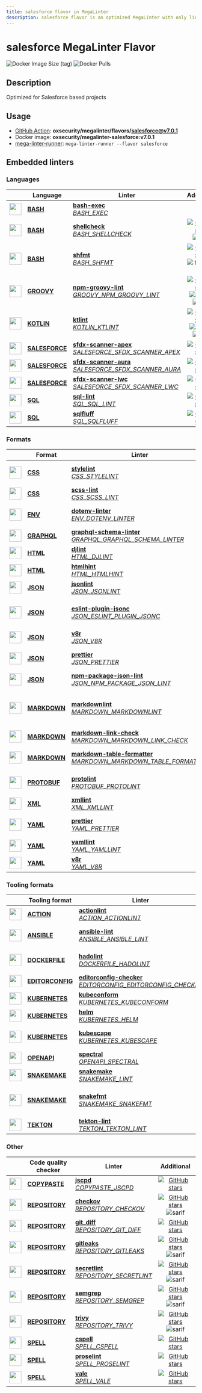 ```yaml
---
title: salesforce flavor in MegaLinter
description: salesforce flavor is an optimized MegaLinter with only linters related to salesforce projects
---
```

# salesforce MegaLinter Flavor

![Docker Image Size (tag)](https://img.shields.io/docker/image-size/oxsecurity/megalinter-salesforce/v7.0.1)
![Docker Pulls](https://img.shields.io/docker/pulls/oxsecurity/megalinter-salesforce)

## Description

Optimized for Salesforce based projects

## Usage

- [GitHub Action](https://megalinter.io/7.0.1/installation/#github-action): **oxsecurity/megalinter/flavors/salesforce@v7.0.1**
- Docker image: **oxsecurity/megalinter-salesforce:v7.0.1**
- [mega-linter-runner](https://megalinter.io/7.0.1/mega-linter-runner/): `mega-linter-runner --flavor salesforce`

## Embedded linters

### Languages

|                                                                               <!-- -->                                                                               | Language                                                              | Linter                                                                                                                                                                                                     |                                                                                                                     Additional                                                                                                                      |
|:--------------------------------------------------------------------------------------------------------------------------------------------------------------------:|-----------------------------------------------------------------------|------------------------------------------------------------------------------------------------------------------------------------------------------------------------------------------------------------|:---------------------------------------------------------------------------------------------------------------------------------------------------------------------------------------------------------------------------------------------------:|
|    <img src="https://github.com/oxsecurity/megalinter/raw/main/docs/assets/icons/bash.ico" alt="" height="32px" class="megalinter-icon"></a> <!-- linter-icon -->    | [**BASH**](https://megalinter.io/7.0.1/descriptors/bash/)             | [**bash-exec**](https://megalinter.io/7.0.1/descriptors/bash_bash_exec/)<br/>[_BASH_EXEC_](https://megalinter.io/7.0.1/descriptors/bash_bash_exec/)                                                        |                                                                                                                                                                                                                                                     |
|    <img src="https://github.com/oxsecurity/megalinter/raw/main/docs/assets/icons/bash.ico" alt="" height="32px" class="megalinter-icon"></a> <!-- linter-icon -->    | [**BASH**](https://megalinter.io/7.0.1/descriptors/bash/)             | [**shellcheck**](https://megalinter.io/7.0.1/descriptors/bash_shellcheck/)<br/>[_BASH_SHELLCHECK_](https://megalinter.io/7.0.1/descriptors/bash_shellcheck/)                                               |                                [![GitHub stars](https://img.shields.io/github/stars/koalaman/shellcheck?cacheSeconds=3600)](https://github.com/koalaman/shellcheck) ![sarif](https://shields.io/badge/-SARIF-orange)                                |
|    <img src="https://github.com/oxsecurity/megalinter/raw/main/docs/assets/icons/bash.ico" alt="" height="32px" class="megalinter-icon"></a> <!-- linter-icon -->    | [**BASH**](https://megalinter.io/7.0.1/descriptors/bash/)             | [**shfmt**](https://megalinter.io/7.0.1/descriptors/bash_shfmt/)<br/>[_BASH_SHFMT_](https://megalinter.io/7.0.1/descriptors/bash_shfmt/)                                                                   |                                        [![GitHub stars](https://img.shields.io/github/stars/mvdan/sh?cacheSeconds=3600)](https://github.com/mvdan/sh) ![formatter](https://shields.io/badge/-format-yellow)                                         |
|   <img src="https://github.com/oxsecurity/megalinter/raw/main/docs/assets/icons/groovy.ico" alt="" height="32px" class="megalinter-icon"></a> <!-- linter-icon -->   | [**GROOVY**](https://megalinter.io/7.0.1/descriptors/groovy/)         | [**npm-groovy-lint**](https://megalinter.io/7.0.1/descriptors/groovy_npm_groovy_lint/)<br/>[_GROOVY_NPM_GROOVY_LINT_](https://megalinter.io/7.0.1/descriptors/groovy_npm_groovy_lint/)                     | [![GitHub stars](https://img.shields.io/github/stars/nvuillam/npm-groovy-lint?cacheSeconds=3600)](https://github.com/nvuillam/npm-groovy-lint) ![autofix](https://shields.io/badge/-autofix-green) ![sarif](https://shields.io/badge/-SARIF-orange) |
|   <img src="https://github.com/oxsecurity/megalinter/raw/main/docs/assets/icons/kotlin.ico" alt="" height="32px" class="megalinter-icon"></a> <!-- linter-icon -->   | [**KOTLIN**](https://megalinter.io/7.0.1/descriptors/kotlin/)         | [**ktlint**](https://megalinter.io/7.0.1/descriptors/kotlin_ktlint/)<br/>[_KOTLIN_KTLINT_](https://megalinter.io/7.0.1/descriptors/kotlin_ktlint/)                                                         |         [![GitHub stars](https://img.shields.io/github/stars/pinterest/ktlint?cacheSeconds=3600)](https://github.com/pinterest/ktlint) ![autofix](https://shields.io/badge/-autofix-green) ![sarif](https://shields.io/badge/-SARIF-orange)         |
| <img src="https://github.com/oxsecurity/megalinter/raw/main/docs/assets/icons/salesforce.ico" alt="" height="32px" class="megalinter-icon"></a> <!-- linter-icon --> | [**SALESFORCE**](https://megalinter.io/7.0.1/descriptors/salesforce/) | [**sfdx-scanner-apex**](https://megalinter.io/7.0.1/descriptors/salesforce_sfdx_scanner_apex/)<br/>[_SALESFORCE_SFDX_SCANNER_APEX_](https://megalinter.io/7.0.1/descriptors/salesforce_sfdx_scanner_apex/) |                                                   [![GitHub stars](https://img.shields.io/github/stars/forcedotcom/sfdx-scanner?cacheSeconds=3600)](https://github.com/forcedotcom/sfdx-scanner)                                                    |
| <img src="https://github.com/oxsecurity/megalinter/raw/main/docs/assets/icons/salesforce.ico" alt="" height="32px" class="megalinter-icon"></a> <!-- linter-icon --> | [**SALESFORCE**](https://megalinter.io/7.0.1/descriptors/salesforce/) | [**sfdx-scanner-aura**](https://megalinter.io/7.0.1/descriptors/salesforce_sfdx_scanner_aura/)<br/>[_SALESFORCE_SFDX_SCANNER_AURA_](https://megalinter.io/7.0.1/descriptors/salesforce_sfdx_scanner_aura/) |                                                   [![GitHub stars](https://img.shields.io/github/stars/forcedotcom/sfdx-scanner?cacheSeconds=3600)](https://github.com/forcedotcom/sfdx-scanner)                                                    |
| <img src="https://github.com/oxsecurity/megalinter/raw/main/docs/assets/icons/salesforce.ico" alt="" height="32px" class="megalinter-icon"></a> <!-- linter-icon --> | [**SALESFORCE**](https://megalinter.io/7.0.1/descriptors/salesforce/) | [**sfdx-scanner-lwc**](https://megalinter.io/7.0.1/descriptors/salesforce_sfdx_scanner_lwc/)<br/>[_SALESFORCE_SFDX_SCANNER_LWC_](https://megalinter.io/7.0.1/descriptors/salesforce_sfdx_scanner_lwc/)     |                                                   [![GitHub stars](https://img.shields.io/github/stars/forcedotcom/sfdx-scanner?cacheSeconds=3600)](https://github.com/forcedotcom/sfdx-scanner)                                                    |
|    <img src="https://github.com/oxsecurity/megalinter/raw/main/docs/assets/icons/sql.ico" alt="" height="32px" class="megalinter-icon"></a> <!-- linter-icon -->     | [**SQL**](https://megalinter.io/7.0.1/descriptors/sql/)               | [**sql-lint**](https://megalinter.io/7.0.1/descriptors/sql_sql_lint/)<br/>[_SQL_SQL_LINT_](https://megalinter.io/7.0.1/descriptors/sql_sql_lint/)                                                          |                                                       [![GitHub stars](https://img.shields.io/github/stars/joereynolds/sql-lint?cacheSeconds=3600)](https://github.com/joereynolds/sql-lint)                                                        |
|    <img src="https://github.com/oxsecurity/megalinter/raw/main/docs/assets/icons/sql.ico" alt="" height="32px" class="megalinter-icon"></a> <!-- linter-icon -->     | [**SQL**](https://megalinter.io/7.0.1/descriptors/sql/)               | [**sqlfluff**](https://megalinter.io/7.0.1/descriptors/sql_sqlfluff/)<br/>[_SQL_SQLFLUFF_](https://megalinter.io/7.0.1/descriptors/sql_sqlfluff/)                                                          |                                                          [![GitHub stars](https://img.shields.io/github/stars/sqlfluff/sqlfluff?cacheSeconds=3600)](https://github.com/sqlfluff/sqlfluff)                                                           |

### Formats

|                                                                              <!-- -->                                                                              | Format                                                            | Linter                                                                                                                                                                                                                           |                                                                                                                                   Additional                                                                                                                                    |
|:------------------------------------------------------------------------------------------------------------------------------------------------------------------:|-------------------------------------------------------------------|----------------------------------------------------------------------------------------------------------------------------------------------------------------------------------------------------------------------------------|:-------------------------------------------------------------------------------------------------------------------------------------------------------------------------------------------------------------------------------------------------------------------------------:|
|   <img src="https://github.com/oxsecurity/megalinter/raw/main/docs/assets/icons/css.ico" alt="" height="32px" class="megalinter-icon"></a> <!-- linter-icon -->    | [**CSS**](https://megalinter.io/7.0.1/descriptors/css/)           | [**stylelint**](https://megalinter.io/7.0.1/descriptors/css_stylelint/)<br/>[_CSS_STYLELINT_](https://megalinter.io/7.0.1/descriptors/css_stylelint/)                                                                            |                                            [![GitHub stars](https://img.shields.io/github/stars/stylelint/stylelint?cacheSeconds=3600)](https://github.com/stylelint/stylelint) ![autofix](https://shields.io/badge/-autofix-green)                                             |
|   <img src="https://github.com/oxsecurity/megalinter/raw/main/docs/assets/icons/css.ico" alt="" height="32px" class="megalinter-icon"></a> <!-- linter-icon -->    | [**CSS**](https://megalinter.io/7.0.1/descriptors/css/)           | [**scss-lint**](https://megalinter.io/7.0.1/descriptors/css_scss_lint/)<br/>[_CSS_SCSS_LINT_](https://megalinter.io/7.0.1/descriptors/css_scss_lint/)                                                                            |                                                                            [![GitHub stars](https://img.shields.io/github/stars/sds/scss-lint?cacheSeconds=3600)](https://github.com/sds/scss-lint)                                                                             |
|   <img src="https://github.com/oxsecurity/megalinter/raw/main/docs/assets/icons/env.ico" alt="" height="32px" class="megalinter-icon"></a> <!-- linter-icon -->    | [**ENV**](https://megalinter.io/7.0.1/descriptors/env/)           | [**dotenv-linter**](https://megalinter.io/7.0.1/descriptors/env_dotenv_linter/)<br/>[_ENV_DOTENV_LINTER_](https://megalinter.io/7.0.1/descriptors/env_dotenv_linter/)                                                            |                                    [![GitHub stars](https://img.shields.io/github/stars/dotenv-linter/dotenv-linter?cacheSeconds=3600)](https://github.com/dotenv-linter/dotenv-linter) ![autofix](https://shields.io/badge/-autofix-green)                                     |
| <img src="https://github.com/oxsecurity/megalinter/raw/main/docs/assets/icons/graphql.ico" alt="" height="32px" class="megalinter-icon"></a> <!-- linter-icon -->  | [**GRAPHQL**](https://megalinter.io/7.0.1/descriptors/graphql/)   | [**graphql-schema-linter**](https://megalinter.io/7.0.1/descriptors/graphql_graphql_schema_linter/)<br/>[_GRAPHQL_GRAPHQL_SCHEMA_LINTER_](https://megalinter.io/7.0.1/descriptors/graphql_graphql_schema_linter/)                |                                                           [![GitHub stars](https://img.shields.io/github/stars/cjoudrey/graphql-schema-linter?cacheSeconds=3600)](https://github.com/cjoudrey/graphql-schema-linter)                                                            |
|   <img src="https://github.com/oxsecurity/megalinter/raw/main/docs/assets/icons/html.ico" alt="" height="32px" class="megalinter-icon"></a> <!-- linter-icon -->   | [**HTML**](https://megalinter.io/7.0.1/descriptors/html/)         | [**djlint**](https://megalinter.io/7.0.1/descriptors/html_djlint/)<br/>[_HTML_DJLINT_](https://megalinter.io/7.0.1/descriptors/html_djlint/)                                                                                     |                                                              [![GitHub stars](https://img.shields.io/github/stars/Riverside-Healthcare/djlint?cacheSeconds=3600)](https://github.com/Riverside-Healthcare/djlint)                                                               |
|   <img src="https://github.com/oxsecurity/megalinter/raw/main/docs/assets/icons/html.ico" alt="" height="32px" class="megalinter-icon"></a> <!-- linter-icon -->   | [**HTML**](https://megalinter.io/7.0.1/descriptors/html/)         | [**htmlhint**](https://megalinter.io/7.0.1/descriptors/html_htmlhint/)<br/>[_HTML_HTMLHINT_](https://megalinter.io/7.0.1/descriptors/html_htmlhint/)                                                                             |                                                                        [![GitHub stars](https://img.shields.io/github/stars/htmlhint/HTMLHint?cacheSeconds=3600)](https://github.com/htmlhint/HTMLHint)                                                                         |
|   <img src="https://github.com/oxsecurity/megalinter/raw/main/docs/assets/icons/json.ico" alt="" height="32px" class="megalinter-icon"></a> <!-- linter-icon -->   | [**JSON**](https://megalinter.io/7.0.1/descriptors/json/)         | [**jsonlint**](https://megalinter.io/7.0.1/descriptors/json_jsonlint/)<br/>[_JSON_JSONLINT_](https://megalinter.io/7.0.1/descriptors/json_jsonlint/)                                                                             |                                                                         [![GitHub stars](https://img.shields.io/github/stars/prantlf/jsonlint?cacheSeconds=3600)](https://github.com/prantlf/jsonlint)                                                                          |
|   <img src="https://github.com/oxsecurity/megalinter/raw/main/docs/assets/icons/json.ico" alt="" height="32px" class="megalinter-icon"></a> <!-- linter-icon -->   | [**JSON**](https://megalinter.io/7.0.1/descriptors/json/)         | [**eslint-plugin-jsonc**](https://megalinter.io/7.0.1/descriptors/json_eslint_plugin_jsonc/)<br/>[_JSON_ESLINT_PLUGIN_JSONC_](https://megalinter.io/7.0.1/descriptors/json_eslint_plugin_jsonc/)                                 |          [![GitHub stars](https://img.shields.io/github/stars/ota-meshi/eslint-plugin-jsonc?cacheSeconds=3600)](https://github.com/ota-meshi/eslint-plugin-jsonc) ![autofix](https://shields.io/badge/-autofix-green) ![sarif](https://shields.io/badge/-SARIF-orange)          |
|   <img src="https://github.com/oxsecurity/megalinter/raw/main/docs/assets/icons/json.ico" alt="" height="32px" class="megalinter-icon"></a> <!-- linter-icon -->   | [**JSON**](https://megalinter.io/7.0.1/descriptors/json/)         | [**v8r**](https://megalinter.io/7.0.1/descriptors/json_v8r/)<br/>[_JSON_V8R_](https://megalinter.io/7.0.1/descriptors/json_v8r/)                                                                                                 |                                                                             [![GitHub stars](https://img.shields.io/github/stars/chris48s/v8r?cacheSeconds=3600)](https://github.com/chris48s/v8r)                                                                              |
|   <img src="https://github.com/oxsecurity/megalinter/raw/main/docs/assets/icons/json.ico" alt="" height="32px" class="megalinter-icon"></a> <!-- linter-icon -->   | [**JSON**](https://megalinter.io/7.0.1/descriptors/json/)         | [**prettier**](https://megalinter.io/7.0.1/descriptors/json_prettier/)<br/>[_JSON_PRETTIER_](https://megalinter.io/7.0.1/descriptors/json_prettier/)                                                                             |                                             [![GitHub stars](https://img.shields.io/github/stars/prettier/prettier?cacheSeconds=3600)](https://github.com/prettier/prettier) ![formatter](https://shields.io/badge/-format-yellow)                                              |
|   <img src="https://github.com/oxsecurity/megalinter/raw/main/docs/assets/icons/json.ico" alt="" height="32px" class="megalinter-icon"></a> <!-- linter-icon -->   | [**JSON**](https://megalinter.io/7.0.1/descriptors/json/)         | [**npm-package-json-lint**](https://megalinter.io/7.0.1/descriptors/json_npm_package_json_lint/)<br/>[_JSON_NPM_PACKAGE_JSON_LINT_](https://megalinter.io/7.0.1/descriptors/json_npm_package_json_lint/)                         |                                                          [![GitHub stars](https://img.shields.io/github/stars/tclindner/npm-package-json-lint?cacheSeconds=3600)](https://github.com/tclindner/npm-package-json-lint)                                                           |
| <img src="https://github.com/oxsecurity/megalinter/raw/main/docs/assets/icons/markdown.ico" alt="" height="32px" class="megalinter-icon"></a> <!-- linter-icon --> | [**MARKDOWN**](https://megalinter.io/7.0.1/descriptors/markdown/) | [**markdownlint**](https://megalinter.io/7.0.1/descriptors/markdown_markdownlint/)<br/>[_MARKDOWN_MARKDOWNLINT_](https://megalinter.io/7.0.1/descriptors/markdown_markdownlint/)                                                 | ![downgraded version](https://shields.io/badge/-downgraded%20version-orange) [![GitHub stars](https://img.shields.io/github/stars/DavidAnson/markdownlint?cacheSeconds=3600)](https://github.com/DavidAnson/markdownlint) ![formatter](https://shields.io/badge/-format-yellow) |
| <img src="https://github.com/oxsecurity/megalinter/raw/main/docs/assets/icons/markdown.ico" alt="" height="32px" class="megalinter-icon"></a> <!-- linter-icon --> | [**MARKDOWN**](https://megalinter.io/7.0.1/descriptors/markdown/) | [**markdown-link-check**](https://megalinter.io/7.0.1/descriptors/markdown_markdown_link_check/)<br/>[_MARKDOWN_MARKDOWN_LINK_CHECK_](https://megalinter.io/7.0.1/descriptors/markdown_markdown_link_check/)                     |                                                                [![GitHub stars](https://img.shields.io/github/stars/tcort/markdown-link-check?cacheSeconds=3600)](https://github.com/tcort/markdown-link-check)                                                                 |
| <img src="https://github.com/oxsecurity/megalinter/raw/main/docs/assets/icons/markdown.ico" alt="" height="32px" class="megalinter-icon"></a> <!-- linter-icon --> | [**MARKDOWN**](https://megalinter.io/7.0.1/descriptors/markdown/) | [**markdown-table-formatter**](https://megalinter.io/7.0.1/descriptors/markdown_markdown_table_formatter/)<br/>[_MARKDOWN_MARKDOWN_TABLE_FORMATTER_](https://megalinter.io/7.0.1/descriptors/markdown_markdown_table_formatter/) |                             [![GitHub stars](https://img.shields.io/github/stars/nvuillam/markdown-table-formatter?cacheSeconds=3600)](https://github.com/nvuillam/markdown-table-formatter) ![formatter](https://shields.io/badge/-format-yellow)                              |
| <img src="https://github.com/oxsecurity/megalinter/raw/main/docs/assets/icons/protobuf.ico" alt="" height="32px" class="megalinter-icon"></a> <!-- linter-icon --> | [**PROTOBUF**](https://megalinter.io/7.0.1/descriptors/protobuf/) | [**protolint**](https://megalinter.io/7.0.1/descriptors/protobuf_protolint/)<br/>[_PROTOBUF_PROTOLINT_](https://megalinter.io/7.0.1/descriptors/protobuf_protolint/)                                                             |                                            [![GitHub stars](https://img.shields.io/github/stars/yoheimuta/protolint?cacheSeconds=3600)](https://github.com/yoheimuta/protolint) ![autofix](https://shields.io/badge/-autofix-green)                                             |
|   <img src="https://github.com/oxsecurity/megalinter/raw/main/docs/assets/icons/xml.ico" alt="" height="32px" class="megalinter-icon"></a> <!-- linter-icon -->    | [**XML**](https://megalinter.io/7.0.1/descriptors/xml/)           | [**xmllint**](https://megalinter.io/7.0.1/descriptors/xml_xmllint/)<br/>[_XML_XMLLINT_](https://megalinter.io/7.0.1/descriptors/xml_xmllint/)                                                                                    |                                                                                                               ![autofix](https://shields.io/badge/-autofix-green)                                                                                                               |
|   <img src="https://github.com/oxsecurity/megalinter/raw/main/docs/assets/icons/yaml.ico" alt="" height="32px" class="megalinter-icon"></a> <!-- linter-icon -->   | [**YAML**](https://megalinter.io/7.0.1/descriptors/yaml/)         | [**prettier**](https://megalinter.io/7.0.1/descriptors/yaml_prettier/)<br/>[_YAML_PRETTIER_](https://megalinter.io/7.0.1/descriptors/yaml_prettier/)                                                                             |                                             [![GitHub stars](https://img.shields.io/github/stars/prettier/prettier?cacheSeconds=3600)](https://github.com/prettier/prettier) ![formatter](https://shields.io/badge/-format-yellow)                                              |
|   <img src="https://github.com/oxsecurity/megalinter/raw/main/docs/assets/icons/yaml.ico" alt="" height="32px" class="megalinter-icon"></a> <!-- linter-icon -->   | [**YAML**](https://megalinter.io/7.0.1/descriptors/yaml/)         | [**yamllint**](https://megalinter.io/7.0.1/descriptors/yaml_yamllint/)<br/>[_YAML_YAMLLINT_](https://megalinter.io/7.0.1/descriptors/yaml_yamllint/)                                                                             |                                                                     [![GitHub stars](https://img.shields.io/github/stars/adrienverge/yamllint?cacheSeconds=3600)](https://github.com/adrienverge/yamllint)                                                                      |
|   <img src="https://github.com/oxsecurity/megalinter/raw/main/docs/assets/icons/yaml.ico" alt="" height="32px" class="megalinter-icon"></a> <!-- linter-icon -->   | [**YAML**](https://megalinter.io/7.0.1/descriptors/yaml/)         | [**v8r**](https://megalinter.io/7.0.1/descriptors/yaml_v8r/)<br/>[_YAML_V8R_](https://megalinter.io/7.0.1/descriptors/yaml_v8r/)                                                                                                 |                                                                             [![GitHub stars](https://img.shields.io/github/stars/chris48s/v8r?cacheSeconds=3600)](https://github.com/chris48s/v8r)                                                                              |

### Tooling formats

|                                                                                <!-- -->                                                                                | Tooling format                                                            | Linter                                                                                                                                                                                                                       |                                                                                        Additional                                                                                        |
|:----------------------------------------------------------------------------------------------------------------------------------------------------------------------:|---------------------------------------------------------------------------|------------------------------------------------------------------------------------------------------------------------------------------------------------------------------------------------------------------------------|:----------------------------------------------------------------------------------------------------------------------------------------------------------------------------------------:|
|   <img src="https://github.com/oxsecurity/megalinter/raw/main/docs/assets/icons/default.ico" alt="" height="32px" class="megalinter-icon"></a> <!-- linter-icon -->    | [**ACTION**](https://megalinter.io/7.0.1/descriptors/action/)             | [**actionlint**](https://megalinter.io/7.0.1/descriptors/action_actionlint/)<br/>[_ACTION_ACTIONLINT_](https://megalinter.io/7.0.1/descriptors/action_actionlint/)                                                           |                              [![GitHub stars](https://img.shields.io/github/stars/rhysd/actionlint?cacheSeconds=3600)](https://github.com/rhysd/actionlint)                              |
|   <img src="https://github.com/oxsecurity/megalinter/raw/main/docs/assets/icons/ansible.ico" alt="" height="32px" class="megalinter-icon"></a> <!-- linter-icon -->    | [**ANSIBLE**](https://megalinter.io/7.0.1/descriptors/ansible/)           | [**ansible-lint**](https://megalinter.io/7.0.1/descriptors/ansible_ansible_lint/)<br/>[_ANSIBLE_ANSIBLE_LINT_](https://megalinter.io/7.0.1/descriptors/ansible_ansible_lint/)                                                | [![GitHub stars](https://img.shields.io/github/stars/ansible/ansible-lint?cacheSeconds=3600)](https://github.com/ansible/ansible-lint) ![sarif](https://shields.io/badge/-SARIF-orange)  |
|  <img src="https://github.com/oxsecurity/megalinter/raw/main/docs/assets/icons/dockerfile.ico" alt="" height="32px" class="megalinter-icon"></a> <!-- linter-icon -->  | [**DOCKERFILE**](https://megalinter.io/7.0.1/descriptors/dockerfile/)     | [**hadolint**](https://megalinter.io/7.0.1/descriptors/dockerfile_hadolint/)<br/>[_DOCKERFILE_HADOLINT_](https://megalinter.io/7.0.1/descriptors/dockerfile_hadolint/)                                                       |    [![GitHub stars](https://img.shields.io/github/stars/hadolint/hadolint?cacheSeconds=3600)](https://github.com/hadolint/hadolint) ![sarif](https://shields.io/badge/-SARIF-orange)     |
| <img src="https://github.com/oxsecurity/megalinter/raw/main/docs/assets/icons/editorconfig.ico" alt="" height="32px" class="megalinter-icon"></a> <!-- linter-icon --> | [**EDITORCONFIG**](https://megalinter.io/7.0.1/descriptors/editorconfig/) | [**editorconfig-checker**](https://megalinter.io/7.0.1/descriptors/editorconfig_editorconfig_checker/)<br/>[_EDITORCONFIG_EDITORCONFIG_CHECKER_](https://megalinter.io/7.0.1/descriptors/editorconfig_editorconfig_checker/) |     [![GitHub stars](https://img.shields.io/github/stars/editorconfig-checker/editorconfig-checker?cacheSeconds=3600)](https://github.com/editorconfig-checker/editorconfig-checker)     |
|  <img src="https://github.com/oxsecurity/megalinter/raw/main/docs/assets/icons/kubernetes.ico" alt="" height="32px" class="megalinter-icon"></a> <!-- linter-icon -->  | [**KUBERNETES**](https://megalinter.io/7.0.1/descriptors/kubernetes/)     | [**kubeconform**](https://megalinter.io/7.0.1/descriptors/kubernetes_kubeconform/)<br/>[_KUBERNETES_KUBECONFORM_](https://megalinter.io/7.0.1/descriptors/kubernetes_kubeconform/)                                           |                             [![GitHub stars](https://img.shields.io/github/stars/yannh/kubeconform?cacheSeconds=3600)](https://github.com/yannh/kubeconform)                             |
|  <img src="https://github.com/oxsecurity/megalinter/raw/main/docs/assets/icons/kubernetes.ico" alt="" height="32px" class="megalinter-icon"></a> <!-- linter-icon -->  | [**KUBERNETES**](https://megalinter.io/7.0.1/descriptors/kubernetes/)     | [**helm**](https://megalinter.io/7.0.1/descriptors/kubernetes_helm/)<br/>[_KUBERNETES_HELM_](https://megalinter.io/7.0.1/descriptors/kubernetes_helm/)                                                                       |                                     [![GitHub stars](https://img.shields.io/github/stars/helm/helm?cacheSeconds=3600)](https://github.com/helm/helm)                                     |
|  <img src="https://github.com/oxsecurity/megalinter/raw/main/docs/assets/icons/kubernetes.ico" alt="" height="32px" class="megalinter-icon"></a> <!-- linter-icon -->  | [**KUBERNETES**](https://megalinter.io/7.0.1/descriptors/kubernetes/)     | [**kubescape**](https://megalinter.io/7.0.1/descriptors/kubernetes_kubescape/)<br/>[_KUBERNETES_KUBESCAPE_](https://megalinter.io/7.0.1/descriptors/kubernetes_kubescape/)                                                   |  [![GitHub stars](https://img.shields.io/github/stars/kubescape/kubescape?cacheSeconds=3600)](https://github.com/kubescape/kubescape) ![sarif](https://shields.io/badge/-SARIF-orange)   |
|   <img src="https://github.com/oxsecurity/megalinter/raw/main/docs/assets/icons/openapi.ico" alt="" height="32px" class="megalinter-icon"></a> <!-- linter-icon -->    | [**OPENAPI**](https://megalinter.io/7.0.1/descriptors/openapi/)           | [**spectral**](https://megalinter.io/7.0.1/descriptors/openapi_spectral/)<br/>[_OPENAPI_SPECTRAL_](https://megalinter.io/7.0.1/descriptors/openapi_spectral/)                                                                |                          [![GitHub stars](https://img.shields.io/github/stars/stoplightio/spectral?cacheSeconds=3600)](https://github.com/stoplightio/spectral)                          |
|  <img src="https://github.com/oxsecurity/megalinter/raw/main/docs/assets/icons/snakemake.ico" alt="" height="32px" class="megalinter-icon"></a> <!-- linter-icon -->   | [**SNAKEMAKE**](https://megalinter.io/7.0.1/descriptors/snakemake/)       | [**snakemake**](https://megalinter.io/7.0.1/descriptors/snakemake_snakemake/)<br/>[_SNAKEMAKE_LINT_](https://megalinter.io/7.0.1/descriptors/snakemake_snakemake/)                                                           |                           [![GitHub stars](https://img.shields.io/github/stars/snakemake/snakemake?cacheSeconds=3600)](https://github.com/snakemake/snakemake)                           |
|  <img src="https://github.com/oxsecurity/megalinter/raw/main/docs/assets/icons/snakemake.ico" alt="" height="32px" class="megalinter-icon"></a> <!-- linter-icon -->   | [**SNAKEMAKE**](https://megalinter.io/7.0.1/descriptors/snakemake/)       | [**snakefmt**](https://megalinter.io/7.0.1/descriptors/snakemake_snakefmt/)<br/>[_SNAKEMAKE_SNAKEFMT_](https://megalinter.io/7.0.1/descriptors/snakemake_snakefmt/)                                                          | [![GitHub stars](https://img.shields.io/github/stars/snakemake/snakefmt?cacheSeconds=3600)](https://github.com/snakemake/snakefmt) ![formatter](https://shields.io/badge/-format-yellow) |
|    <img src="https://github.com/oxsecurity/megalinter/raw/main/docs/assets/icons/tekton.ico" alt="" height="32px" class="megalinter-icon"></a> <!-- linter-icon -->    | [**TEKTON**](https://megalinter.io/7.0.1/descriptors/tekton/)             | [**tekton-lint**](https://megalinter.io/7.0.1/descriptors/tekton_tekton_lint/)<br/>[_TEKTON_TEKTON_LINT_](https://megalinter.io/7.0.1/descriptors/tekton_tekton_lint/)                                                       |                               [![GitHub stars](https://img.shields.io/github/stars/IBM/tekton-lint?cacheSeconds=3600)](https://github.com/IBM/tekton-lint)                               |

### Other

|                                                                              <!-- -->                                                                               | Code quality checker                                                  | Linter                                                                                                                                                                         |                                                                                        Additional                                                                                         |
|:-------------------------------------------------------------------------------------------------------------------------------------------------------------------:|-----------------------------------------------------------------------|--------------------------------------------------------------------------------------------------------------------------------------------------------------------------------|:-----------------------------------------------------------------------------------------------------------------------------------------------------------------------------------------:|
| <img src="https://github.com/oxsecurity/megalinter/raw/main/docs/assets/icons/copypaste.ico" alt="" height="32px" class="megalinter-icon"></a> <!-- linter-icon --> | [**COPYPASTE**](https://megalinter.io/7.0.1/descriptors/copypaste/)   | [**jscpd**](https://megalinter.io/7.0.1/descriptors/copypaste_jscpd/)<br/>[_COPYPASTE_JSCPD_](https://megalinter.io/7.0.1/descriptors/copypaste_jscpd/)                        |                              [![GitHub stars](https://img.shields.io/github/stars/kucherenko/jscpd?cacheSeconds=3600)](https://github.com/kucherenko/jscpd)                               |
|  <img src="https://github.com/oxsecurity/megalinter/raw/main/docs/assets/icons/default.ico" alt="" height="32px" class="megalinter-icon"></a> <!-- linter-icon -->  | [**REPOSITORY**](https://megalinter.io/7.0.1/descriptors/repository/) | [**checkov**](https://megalinter.io/7.0.1/descriptors/repository_checkov/)<br/>[_REPOSITORY_CHECKOV_](https://megalinter.io/7.0.1/descriptors/repository_checkov/)             |  [![GitHub stars](https://img.shields.io/github/stars/bridgecrewio/checkov?cacheSeconds=3600)](https://github.com/bridgecrewio/checkov) ![sarif](https://shields.io/badge/-SARIF-orange)  |
|  <img src="https://github.com/oxsecurity/megalinter/raw/main/docs/assets/icons/default.ico" alt="" height="32px" class="megalinter-icon"></a> <!-- linter-icon -->  | [**REPOSITORY**](https://megalinter.io/7.0.1/descriptors/repository/) | [**git_diff**](https://megalinter.io/7.0.1/descriptors/repository_git_diff/)<br/>[_REPOSITORY_GIT_DIFF_](https://megalinter.io/7.0.1/descriptors/repository_git_diff/)         |                                       [![GitHub stars](https://img.shields.io/github/stars/git/git?cacheSeconds=3600)](https://github.com/git/git)                                        |
|  <img src="https://github.com/oxsecurity/megalinter/raw/main/docs/assets/icons/default.ico" alt="" height="32px" class="megalinter-icon"></a> <!-- linter-icon -->  | [**REPOSITORY**](https://megalinter.io/7.0.1/descriptors/repository/) | [**gitleaks**](https://megalinter.io/7.0.1/descriptors/repository_gitleaks/)<br/>[_REPOSITORY_GITLEAKS_](https://megalinter.io/7.0.1/descriptors/repository_gitleaks/)         |     [![GitHub stars](https://img.shields.io/github/stars/gitleaks/gitleaks?cacheSeconds=3600)](https://github.com/gitleaks/gitleaks) ![sarif](https://shields.io/badge/-SARIF-orange)     |
|  <img src="https://github.com/oxsecurity/megalinter/raw/main/docs/assets/icons/default.ico" alt="" height="32px" class="megalinter-icon"></a> <!-- linter-icon -->  | [**REPOSITORY**](https://megalinter.io/7.0.1/descriptors/repository/) | [**secretlint**](https://megalinter.io/7.0.1/descriptors/repository_secretlint/)<br/>[_REPOSITORY_SECRETLINT_](https://megalinter.io/7.0.1/descriptors/repository_secretlint/) | [![GitHub stars](https://img.shields.io/github/stars/secretlint/secretlint?cacheSeconds=3600)](https://github.com/secretlint/secretlint) ![sarif](https://shields.io/badge/-SARIF-orange) |
|  <img src="https://github.com/oxsecurity/megalinter/raw/main/docs/assets/icons/default.ico" alt="" height="32px" class="megalinter-icon"></a> <!-- linter-icon -->  | [**REPOSITORY**](https://megalinter.io/7.0.1/descriptors/repository/) | [**semgrep**](https://megalinter.io/7.0.1/descriptors/repository_semgrep/)<br/>[_REPOSITORY_SEMGREP_](https://megalinter.io/7.0.1/descriptors/repository_semgrep/)             |  [![GitHub stars](https://img.shields.io/github/stars/returntocorp/semgrep?cacheSeconds=3600)](https://github.com/returntocorp/semgrep) ![sarif](https://shields.io/badge/-SARIF-orange)  |
|  <img src="https://github.com/oxsecurity/megalinter/raw/main/docs/assets/icons/default.ico" alt="" height="32px" class="megalinter-icon"></a> <!-- linter-icon -->  | [**REPOSITORY**](https://megalinter.io/7.0.1/descriptors/repository/) | [**trivy**](https://megalinter.io/7.0.1/descriptors/repository_trivy/)<br/>[_REPOSITORY_TRIVY_](https://megalinter.io/7.0.1/descriptors/repository_trivy/)                     |    [![GitHub stars](https://img.shields.io/github/stars/aquasecurity/trivy?cacheSeconds=3600)](https://github.com/aquasecurity/trivy) ![sarif](https://shields.io/badge/-SARIF-orange)    |
|   <img src="https://github.com/oxsecurity/megalinter/raw/main/docs/assets/icons/spell.ico" alt="" height="32px" class="megalinter-icon"></a> <!-- linter-icon -->   | [**SPELL**](https://megalinter.io/7.0.1/descriptors/spell/)           | [**cspell**](https://megalinter.io/7.0.1/descriptors/spell_cspell/)<br/>[_SPELL_CSPELL_](https://megalinter.io/7.0.1/descriptors/spell_cspell/)                                |                     [![GitHub stars](https://img.shields.io/github/stars/streetsidesoftware/cspell?cacheSeconds=3600)](https://github.com/streetsidesoftware/cspell)                      |
|   <img src="https://github.com/oxsecurity/megalinter/raw/main/docs/assets/icons/spell.ico" alt="" height="32px" class="megalinter-icon"></a> <!-- linter-icon -->   | [**SPELL**](https://megalinter.io/7.0.1/descriptors/spell/)           | [**proselint**](https://megalinter.io/7.0.1/descriptors/spell_proselint/)<br/>[_SPELL_PROSELINT_](https://megalinter.io/7.0.1/descriptors/spell_proselint/)                    |                            [![GitHub stars](https://img.shields.io/github/stars/amperser/proselint?cacheSeconds=3600)](https://github.com/amperser/proselint)                             |
|   <img src="https://github.com/oxsecurity/megalinter/raw/main/docs/assets/icons/spell.ico" alt="" height="32px" class="megalinter-icon"></a> <!-- linter-icon -->   | [**SPELL**](https://megalinter.io/7.0.1/descriptors/spell/)           | [**vale**](https://megalinter.io/7.0.1/descriptors/spell_vale/)<br/>[_SPELL_VALE_](https://megalinter.io/7.0.1/descriptors/spell_vale/)                                        |                                [![GitHub stars](https://img.shields.io/github/stars/errata-ai/vale?cacheSeconds=3600)](https://github.com/errata-ai/vale)                                 |

